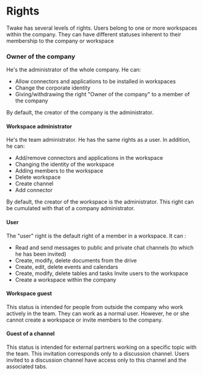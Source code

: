 # Rights

Twake has several levels of rights. Users belong to one or more workspaces within the company. They can have different statuses inherent to their membership to the company or workspace

### Owner of the company

He's the administrator of the whole company. He can: 

* Allow connectors and applications to be installed in workspaces 
* Change the corporate identity 
* Giving/withdrawing the right "Owner of the company" to a member of the company 

By default, the creator of the company is the administrator.



#### Workspace administrator

He's the team administrator. He has the same rights as a user. In addition, he can: 

* Add/remove connectors and applications in the workspace
* Changing the identity of the workspace 
* Adding members to the workspace 
* Delete workspace 
* Create channel
* Add connector

By default, the creator of the workspace is the administrator. This right can be cumulated with that of a company administrator.



#### User

The "user" right is the default right of a member in a workspace. It can : 

* Read and send messages to public and private chat channels \(to which he has been invited\) 
* Create, modify, delete documents from the drive 
* Create, edit, delete events and calendars 
* Create, modify, delete tables and tasks Invite users to the workspace 
* Create a workspace within the company



#### Workspace guest

This status is intended for people from outside the company who work actively in the team. They can work as a normal user. However, he or she cannot create a workspace or invite members to the company.

#### 

#### Guest of a channel

This status is intended for external partners working on a specific topic with the team. This invitation corresponds only to a discussion channel. Users invited to a discussion channel have access only to this channel and the associated tabs.

